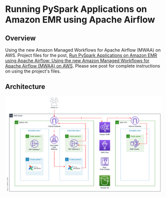 # Running PySpark Applications on Amazon EMR using Apache Airflow

## Overview

Using the new Amazon Managed Workflows for Apache Airflow (MWAA) on AWS. Project files for the post, [Run PySpark Applications on Amazon EMR using Apache Airflow: Using the new Amazon Managed Workflows for Apache Airflow (MWAA) on AWS](https://garystafford.medium.com). Please see post for complete instructions on using the project's files.

## Architecture

![Architecture](./diagram/Architecture.png)